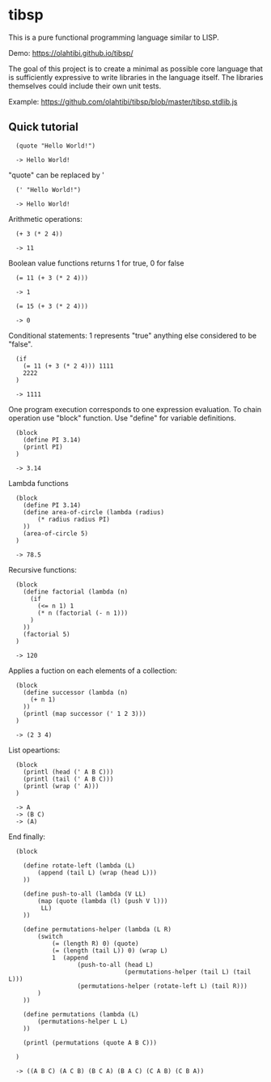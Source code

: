 # tibsp
This is a pure functional programming language similar to LISP.

Demo: https://olahtibi.github.io/tibsp/

The goal of this project is to create a minimal as possible core language that is sufficiently expressive to write libraries in the language itself. The libraries themselves could include their own unit tests.

Example: https://github.com/olahtibi/tibsp/blob/master/tibsp.stdlib.js

## Quick tutorial

```
  (quote "Hello World!")
  
  -> Hello World!
```
"quote" can be replaced by '
```
  (' "Hello World!")
  
  -> Hello World!
```
Arithmetic operations:
```
  (+ 3 (* 2 4))
  
  -> 11
```
Boolean value functions returns 1 for true, 0 for false
```
  (= 11 (+ 3 (* 2 4)))
  
  -> 1
```
```
  (= 15 (+ 3 (* 2 4)))
  
  -> 0
```
Conditional statements: 1 represents "true" anything else considered to be "false".
```
  (if 
    (= 11 (+ 3 (* 2 4))) 1111
    2222
  )
  
  -> 1111
```
One program execution corresponds to one expression evaluation. To chain operation use "block" function.
Use "define" for variable definitions.
```
  (block
    (define PI 3.14)
    (printl PI)
  )
  
  -> 3.14
```
Lambda functions
```
  (block
    (define PI 3.14)
    (define area-of-circle (lambda (radius)
        (* radius radius PI)
    ))
    (area-of-circle 5)
  )
  
  -> 78.5
```
Recursive functions:
```
  (block
    (define factorial (lambda (n) 
      (if 
        (<= n 1) 1 
        (* n (factorial (- n 1)))
      )
    ))
    (factorial 5)
  )
  
  -> 120
```
Applies a fuction on each elements of a collection:
```
  (block
    (define successor (lambda (n)
      (+ n 1)
    ))
    (printl (map successor (' 1 2 3)))
  )
  
  -> (2 3 4)
```
List opeartions:
```
  (block
    (printl (head (' A B C)))
    (printl (tail (' A B C)))
    (printl (wrap (' A)))
  )
  
  -> A
  -> (B C)
  -> (A)
```
End finally:
```
  (block

    (define rotate-left (lambda (L)
        (append (tail L) (wrap (head L)))
    ))

    (define push-to-all (lambda (V LL)
        (map (quote (lambda (l) (push V l)))
         LL)
    ))

    (define permutations-helper (lambda (L R)
        (switch
            (= (length R) 0) (quote)
            (= (length (tail L)) 0) (wrap L)
            1  (append
                   (push-to-all (head L)
                                (permutations-helper (tail L) (tail L)))
                   (permutations-helper (rotate-left L) (tail R)))
        )
    ))

    (define permutations (lambda (L)
        (permutations-helper L L)
    ))

    (printl (permutations (quote A B C)))

  )
  
  -> ((A B C) (A C B) (B C A) (B A C) (C A B) (C B A))
```
